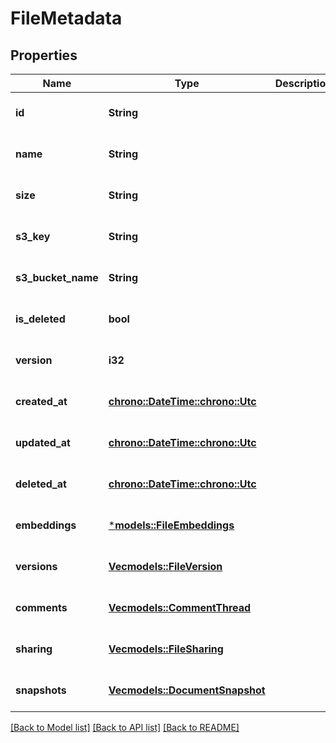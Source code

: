 # FileMetadata

## Properties
Name | Type | Description | Notes
------------ | ------------- | ------------- | -------------
**id** | **String** |  | [optional] [default to None]
**name** | **String** |  | [optional] [default to None]
**size** | **String** |  | [optional] [default to None]
**s3_key** | **String** |  | [optional] [default to None]
**s3_bucket_name** | **String** |  | [optional] [default to None]
**is_deleted** | **bool** |  | [optional] [default to None]
**version** | **i32** |  | [optional] [default to None]
**created_at** | [**chrono::DateTime::<chrono::Utc>**](DateTime.md) |  | [optional] [default to None]
**updated_at** | [**chrono::DateTime::<chrono::Utc>**](DateTime.md) |  | [optional] [default to None]
**deleted_at** | [**chrono::DateTime::<chrono::Utc>**](DateTime.md) |  | [optional] [default to None]
**embeddings** | [***models::FileEmbeddings**](FileEmbeddings.md) |  | [optional] [default to None]
**versions** | [**Vec<models::FileVersion>**](FileVersion.md) |  | [optional] [default to None]
**comments** | [**Vec<models::CommentThread>**](CommentThread.md) |  | [optional] [default to None]
**sharing** | [**Vec<models::FileSharing>**](FileSharing.md) |  | [optional] [default to None]
**snapshots** | [**Vec<models::DocumentSnapshot>**](DocumentSnapshot.md) |  | [optional] [default to None]

[[Back to Model list]](../README.md#documentation-for-models) [[Back to API list]](../README.md#documentation-for-api-endpoints) [[Back to README]](../README.md)


